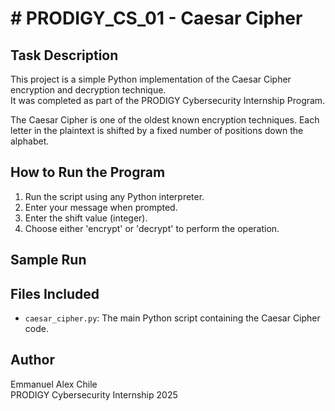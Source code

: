 # # PRODIGY_CS_01 - Caesar Cipher

## Task Description
This project is a simple Python implementation of the Caesar Cipher encryption and decryption technique.  
It was completed as part of the PRODIGY Cybersecurity Internship Program.

The Caesar Cipher is one of the oldest known encryption techniques. Each letter in the plaintext is shifted by a fixed number of positions down the alphabet.

## How to Run the Program
1. Run the script using any Python interpreter.
2. Enter your message when prompted.
3. Enter the shift value (integer).
4. Choose either 'encrypt' or 'decrypt' to perform the operation.

## Sample Run

## Files Included
- `caesar_cipher.py`: The main Python script containing the Caesar Cipher code.

## Author
Emmanuel Alex Chile  
PRODIGY Cybersecurity Internship 2025